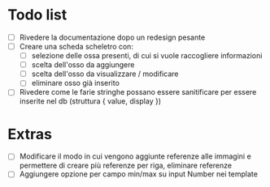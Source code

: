 # Todo list

+ [ ] Rivedere la documentazione dopo un redesign pesante
+ [ ] Creare una scheda scheletro con:
  + [ ] selezione delle ossa presenti, di cui si vuole raccogliere informazioni
  + [ ] scelta dell'osso da aggiungere
  + [ ] scelta dell'osso da visualizzare / modificare
  + [ ] eliminare osso già inserito
+ [ ] Rivedere come le farie stringhe possano essere sanitificare per essere inserite nel db (struttura { value, display })

# Extras

+ [ ] Modificare il modo in cui vengono aggiunte referenze alle immagini e permettere di creare più referenze per riga, eliminare referenze
+ [ ] Aggiungere opzione per campo min/max su input Number nei template
